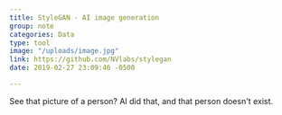 ```yaml
---
title: StyleGAN - AI image generation
group: note
categories: Data
type: tool
image: "/uploads/image.jpg"
link: https://github.com/NVlabs/stylegan
date: 2019-02-27 23:09:46 -0500

---
```

See that picture of a person? AI did that, and that person doesn't exist.